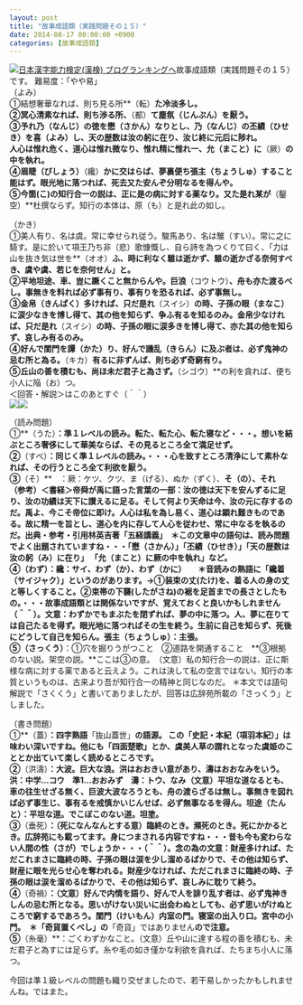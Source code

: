 ```yaml
---
layout: post
title: "故事成語類（実践問題その１５）"
date: 2014-08-17 00:00:00 +0900
categories: [故事成語類]
---
```


[![](/syuusyuu9701/assets/images/故事成語類（実践問題その１５）-br_c_3028_1.gif)](http://blog.with2.net/link.php?1659096:3028 "日本漢字能力検定(漢検) ブログランキングへ")[日本漢字能力検定(漢検) ブログランキングへ](http://blog.with2.net/link.php?1659096:3028)故事成語類（実践問題その１５）です。 難易度：「やや易」  
（よみ）  
①結想奢華なれば、則ち見る所**（転）**た冷淡多し。  
②冥心清素なれば、則ち渉る所、**（都）**て塵氛（じんぷん）を厭う。  
③予れ乃（なんじ）の徳を懋（さかん）なりとし、乃（なんじ）の丕績（ひせき）を喜（よみ）し、天の歴数は汝の躬に在り、汝じ終に元后に陟れ。   
人心は惟れ危く、道心は惟れ微なり、惟れ精に惟れ一、允（まこと）に**（厥）**の中を執れ。  
④眉睫（びしょう）**（纔）**かに交はらば、夢裏便ち張主（ちょうしゅ）すること能はず。眼光地に落つれば、死去又た安んぞ分明なるを得んや。  
⑤今箇(こ)の知行合一の説は、正に是の病に対する薬なり。又た是れ某が**（鑿空）**杜撰ならず。知行の本体は、原（も）と是れ此の如し。   
  
（かき）   
①美人有り、名は虞。常に幸せられ従う。駿馬あり、名は騅（すい）。常に之に騎す。是に於いて項王乃ち非（悲）歌慷慨し、自ら詩を為つくりて曰く、「力は山を抜き気は世を**（オオ）**ふ、時に利なく騅は逝かず、騅の逝かざる奈何すべき、虞や虞、若じを奈何せん」と。  
②平地坦途、車、豈に蹶くこと無からんや。巨浪**（コウトウ）**、舟も亦た渡るべし。事無きを料れば必ず事有り、事有りを恐るれば、必ず事無し。  
③金帛（きんぱく）多ければ、只だ是れ**（スイシ）**の時、子孫の眼（まなこ）に涙少なきを博し得て、其の他を知らず、争ふ有るを知るのみ。金帛少なければ、只だ是れ**（スイシ）**の時、子孫の眼に涙多きを博し得て、亦た其の他を知らず、哀しみ有るのみ。  
④好んで閨門を譚（かた）り、好んで譏乱（きらん）に及ぶ者は、必ず鬼神の忌む所と為る。**（キカ）**有るに非ずんば、則ち必ず奇窮有り。  
⑤丘山の善を積むも、尚ほ未だ君子と為さず。**（シゴウ）**の利を貪れば、便ち小人に陥（お）つ。  
＜回答・解説＞はこのあとすぐ（＾＾）  
![](https://blogimg.goo.ne.jp/user_image/12/50/b12983fb28dd9b295f5706e2bc171bb9.jpg)![](https://blogimg.goo.ne.jp/user_image/6b/b2/41e3c324c6d619e015cc6fda8836d62b.jpg)  
  
（読み問題）  
①**（うた）**：準１レベルの読み。転た、転た心、転た寝など・・・。想いを結ぶところ奢侈にして華美ならば、その見るところ全て満足せず。   
②**（すべ）**：同じく準１レベルの読み。・・・心を致すところ清浄にして素朴なれば、その行うところ全て利欲を厭う。  
③**（そ）**　：厥：ケツ、クツ、ま（げる）、ぬか（ずく）、**そ（の）、**それ　　（参考）＜書経＞帝舜が禹に語った言葉の一部：汝の徳は天下を安んずるに足り、汝の功績は天下に讃えるに足る。そして何より天命は今、汝の元に存するのだ。禹よ、今こそ帝位に即け。人心は私を為し易く、道心は顕れ難きものである。故に精一を旨とし、道心を内に存して人心を従わせ、常に中なるを執るのだ。出典・参考・引用林英吉著「五経講義」　＊この文章中の語句は、読み問題でよく出題されていますね・・・「**懋**（さかん）」「**丕績**（ひせき）」「天の歴数は汝の**躬（み）**に在り」 「**允（まこと）**に厥の中を執れ」など。  
④**（わず）**：纔：サイ、わず（か）、わず（かに）　　＊音読みの熟語に**「纔着（サイジャク）」**というのがあります。→①装束の丈(たけ)を、着る人の身の丈と等しくすること。②束帯の下襲(したがさね)の裾を足首までの長さとしたもの。・・・故事成語類とは関係ないですが、覚えておくと良いかもしれません（＾＾）。文意：わずかでもまぶたを閉ずれば、夢の中に落つ。人、夢に在りては自己たるを得ず。眼光地に落つればその生を終う。生前に自己を知らず、死後にどうして自己を知らん。張主（ちょうしゅ）：主張。  
⑤**（さっくう）**：①穴を掘りうがつこと　②道路を開通すること　**③根拠のない説。架空の説。**ここは③の意。　（文意）私の知行合一の説は、正に斯様な病に対する薬であると云えよう。これは決して私の空言ではない。知行の本質というものは、古来より吾が知行合一の精神と同じなのだ。 ＊本文では語句解説で「さくくう」と書いてありましたが、回答は広辞苑所載の「さっくう」としました。  
  
（書き問題）  
①**（蓋）**：四字熟語**「抜山蓋世」**の語源。 この「史記・本紀（項羽本紀）」は味わい深いですね。他にも「四面楚歌」とか、虞美人草の謂れとなった虞姫のこととか出ていて楽しく読めるところです。  
②**（洪濤）**：大波。巨大な浪。洪はおおきい意があり、濤はおおなみをいう。洪：中学…コウ　準1…おおみず　**濤：トウ、なみ**（文意）平坦な道なるとも、車の往生せざる無く、巨波大波なろうとも、舟の渡らざるは無し。事無きを図れば必ず事生じ、事有るを戒慎かいじんせば、必ず無事なるを得ん。坦途（たんと）：平坦な道。でこぼこのない道。坦塗。  
③**（垂死）**：（死になんなんとする意）臨終のとき。瀕死のとき。死にかかるとき。広辞苑にも載ってます。身につまされる内容ですね・・・昔も今も変わらない人間の性（さが）でしょうか・・・（＾＾）。念の為の文意：財産多ければ、ただこれまさに臨終の時、子孫の眼は涙を少し溜めるばかりで、その他は知らず、財産に眼を光らせ心を奪われる。財産少なければ、ただこれまさに臨終の時、子孫の眼は涙を溜めるばかりで、その他は知らず、哀しみに耽りて終う。  
④**（奇禍）**：（文意）好んで内情を語り、好んで人を誹り乱す者は、必ず鬼神きしんの忌む所となる。思いがけない災いに出会わぬとしても、必ず思いがけぬところで窮するであろう。閨門（けいもん）内室の門。寝室の出入り口。宮中の小門。　＊「奇貨置くべし」の**「奇貨」ではありません**ので注意。  
⑤**（糸毫）**：ごくわずかなこと。（文意）丘や山に達する程の善を積むも、未だ君子と為すには足らず。糸や毛の如き僅かな利欲を貪れば、たちまち小人に落つ。  
  
  
今回は準１級レベルの問題も織り交ぜましたので、若干易しかったかもしれませんね。ではまた。  
  
  
  
